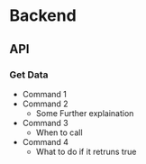 # Backend

## API

### Get Data

- Command 1
- Command 2
    - Some Further explaination
- Command 3
    - When to call
- Command 4
    - What to do if it retruns true